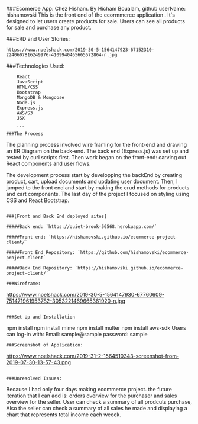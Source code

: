 ###Ecomerce App: Chez Hisham.
By Hicham Boualam, github userName: hishamovski
This is the front end of the ecormmerce application . It's designed to let users create products for sale. Users can see all products for sale and purchase any product.

###ERD and User Stories:

```
https://www.noelshack.com/2019-30-5-1564147923-67152310-2240607816249976-4109940465665572864-n.jpg
```

###Technologies Used:
```
    React
    JavaScript
    HTML/CSS
    Bootstrap
    MongoDB & Mongoose
    Node.js
    Express.js
    AWS/S3
    JSX

    ```
###The Process

```
  The planning process involved wire framing for the front-end and drawing an ER Diagram on the back-end. The back end (Express.js) was set up and tested by curl scripts first. Then work began on the front-end: carving out React components and user flows.

  The development process start by developping the backEnd by creating product, cart, upload documents and updating user document. Then, I jumped to the front end and start by making the crud methods for products and cart components. The last day of the project I focused on styling using CSS and React Bootstrap.
```

###[Front and Back End deployed sites]

#####Back end: `https://quiet-brook-56568.herokuapp.com/`

#####Front end: `https://hishamovski.github.io/ecommerce-project-client/`

#####Front End Repository: `https://github.com/hishamovski/ecommerce-project-client`

#####Back End Repository: `https://hishamovski.github.io/ecommerce-project-client/`

###Wireframe:
```
https://www.noelshack.com/2019-30-5-1564147930-67760609-751471961953782-3053221469665361920-n.jpg
```

###Set Up and Installation
```
npm install
npm install mime
npm install multer
npm install aws-sdk
Users can log-in with: Email: sample@sample password: sample
```
###Screenshot of Application:
```
https://www.noelshack.com/2019-31-2-1564510343-screenshot-from-2019-07-30-13-57-43.png
```

###Unresolved Issues:

```
Because I had only four days making ecommerce project. the future iteration that I can add is: orders overview for the purchaser and sales overview for the seller. User can check a summary of all prodcuts purchase, Also the seller can check a summary of all sales he made and displaying a chart that represents total income each weeek.

```
